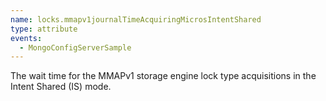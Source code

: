 ```yaml
---
name: locks.mmapv1journalTimeAcquiringMicrosIntentShared
type: attribute
events:
  - MongoConfigServerSample
---
```


The wait time for the MMAPv1 storage engine lock type acquisitions in the Intent Shared (IS) mode.